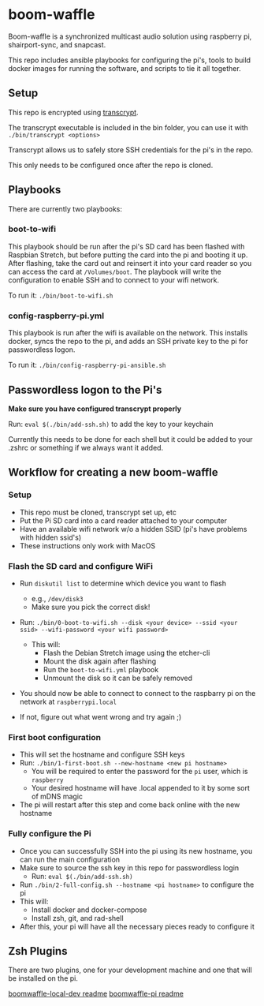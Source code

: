 # boom-waffle

Boom-waffle is a synchronized multicast audio solution using raspberry pi,
shairport-sync, and snapcast.

This repo includes ansible playbooks for configuring the pi's, tools to build
docker images for running the software, and scripts to tie it all together.

## Setup

This repo is encrypted using [transcrypt](https://github.com/elasticdog/transcrypt).

The transcrypt executable is included in the bin folder, you can use it with `./bin/transcrypt <options>`

Transcrypt allows us to safely store SSH credentials for the pi's in the repo.

This only needs to be configured once after the repo is cloned.

## Playbooks

There are currently two playbooks:

### boot-to-wifi

This playbook should be run after the pi's SD card has been flashed with Raspbian Stretch,
but before putting the card into the pi and booting it up.  After flashing,
take the card out and reinsert it into your card reader so you can access the
card at `/Volumes/boot`.  The playbook will write the configuration to enable SSH
and to connect to your wifi network.

To run it: `./bin/boot-to-wifi.sh`

### config-raspberry-pi.yml

This playbook is run after the wifi is available on the network.  This installs
docker, syncs the repo to the pi, and adds an SSH private key to the pi for
passwordless logon.

To run it: `./bin/config-raspberry-pi-ansible.sh`

## Passwordless logon to the Pi's

**Make sure you have configured transcrypt properly**

Run: `eval $(./bin/add-ssh.sh)` to add the key to your keychain

Currently this needs to be done for each shell but it could be added to your
.zshrc or something if we always want it added.

## Workflow for creating a new boom-waffle

### Setup

- This repo must be cloned, transcrypt set up, etc
- Put the Pi SD card into a card reader attached to your computer
- Have an available wifi network w/o a hidden SSID (pi's have problems with hidden ssid's)
- These instructions only work with MacOS

### Flash the SD card and configure WiFi

- Run `diskutil list` to determine which device you want to flash
  - e.g., `/dev/disk3`
  - Make sure you pick the correct disk!
- Run: `./bin/0-boot-to-wifi.sh --disk <your device> --ssid <your ssid> --wifi-password <your wifi password>` 
  - This will: 
    - Flash the Debian Stretch image using the etcher-cli
    - Mount the disk again after flashing
    - Run the `boot-to-wifi.yml` playbook
    - Unmount the disk so it can be safely removed

- You should now be able to connect to connect to the raspbarry pi on the network at `raspberrypi.local`
- If not, figure out what went wrong and try again ;)

### First boot configuration

- This will set the hostname and configure SSH keys
- Run: `./bin/1-first-boot.sh --new-hostname <new pi hostname>`
  - You will be required to enter the password for the `pi` user, which is `raspberry`
  - Your desired hostname will have .local appended to it by some sort of mDNS magic
- The pi will restart after this step and come back online with the new hostname

### Fully configure the Pi

- Once you can successfully SSH into the pi using its new hostname, you can run the main configuration
- Make sure to source the ssh key in this repo for passwordless login
  - Run: `eval $(./bin/add-ssh.sh)`
- Run `./bin/2-full-config.sh --hostname <pi hostname>` to configure the pi
- This will:
  - Install docker and docker-compose
  - Install zsh, git, and rad-shell
- After this, your pi will have all the necessary pieces ready to configure it

## Zsh Plugins

There are two plugins, one for your development machine and one that will be
installed on the pi.

[boomwaffle-local-dev readme](./zsh-plugins/boomwaffle-local-dev/README.md)
[boomwaffle-pi readme](./zsh-plugins/boomwaffle-pi/README.md)
